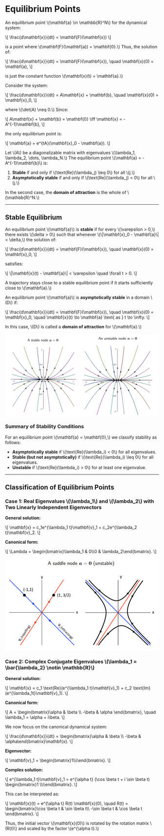 # Equilibrium Points

An equilibrium point \\(\\mathbf{a} \\in \\mathbb{R}^N\\) for the dynamical system:

\\[
    \\frac{d\\mathbf{x}}{dt} = \\mathbf{F}(\\mathbf{x})
\\]

is a point where \\(\\mathbf{F}(\\mathbf{a}) = \\mathbf{0}.\\) Thus, the solution of:

\\[
    \\frac{d\\mathbf{x}}{dt} = \\mathbf{F}(\\mathbf{x}), \\quad \\mathbf{x}(0) = \\mathbf{a},
\\]

is just the constant function \\(\\mathbf{x}(t) = \\mathbf{a}.\\)

Consider the system:

\\[
    \\frac{d\\mathbf{x}}{dt} = A\\mathbf{x} + \\mathbf{b}, \\quad \\mathbf{x}(0) = \\mathbf{x}_0,
\\]

where \\(\\det(A) \\neq 0.\\) Since:

\\[
    A\\mathbf{x} + \\mathbf{b} = \\mathbf{0} \\iff \\mathbf{x} = -A^{-1}\\mathbf{b},
\\]

the only equilibrium point is:

\\[
    \\mathbf{a} + e^{tA}(\\mathbf{x}_0 - \\mathbf{a}).
\\]

Let \\(A\\) be a diagonalizable matrix with eigenvalues \\(\\lambda_1, \\lambda_2, \\dots, \\lambda_N.\\) The equilibrium point \\(\\mathbf{a} = -A^{-1}\\mathbf{b}\\) is:

1. **Stable** if and only if \\(\\text{Re}(\\lambda_j) \\leq 0\\) for all \\(j.\\)
2. **Asymptotically stable** if and only if \\(\\text{Re}(\\lambda_j) < 0\\) for all \\(j.\\)

In the second case, the **domain of attraction** is the whole of \\(\\mathbb{R}^N.\\)

---

## Stable Equilibrium

An equilibrium point \\(\\mathbf{a}\\) is **stable** if for every \\(\\varepsilon > 0,\\) there exists \\(\\delta > 0\\) such that whenever \\(\\|\\mathbf{x}_0 - \\mathbf{a}\\| < \\delta,\\) the solution of:

\\[
    \\frac{d\\mathbf{x}}{dt} = \\mathbf{F}(\\mathbf{x}), \\quad \\mathbf{x}(0) = \\mathbf{x}_0,
\\]

satisfies:

\\[
    \\|\\mathbf{x}(t) - \\mathbf{a}\\| < \\varepsilon \\quad \\forall t > 0.
\\]

A trajectory stays close to a stable equilibrium point if it starts sufficiently close to \\(\\mathbf{a}.\\)

An equilibrium point \\(\\mathbf{a}\\) is **asymptotically stable** in a domain \\(D\\) if:

\\[
    \\frac{d\\mathbf{x}}{dt} = \\mathbf{F}(\\mathbf{x}), \\quad \\mathbf{x}(0) = \\mathbf{x}_0, \\quad \\mathbf{x}(t) \\to \\mathbf{a} \\text{ as } t \\to \\infty.
\\]

In this case, \\(D\\) is called a **domain of attraction** for \\(\\mathbf{a}.\\)

![stable_unstable](media/stable-and-unstable.png)

### Summary of Stability Conditions

For an equilibrium point \\(\\mathbf{a} = \\mathbf{0},\\) we classify stability as follows:

- **Asymptotically stable** if \\(\\text{Re}(\\lambda_i) < 0\\) for all eigenvalues.
- **Stable (but not asymptotically)** if \\(\\text{Re}(\\lambda_i) \\leq 0\\) for all eigenvalues.
- **Unstable** if \\(\\text{Re}(\\lambda_i) > 0\\) for at least one eigenvalue.

---

## Classification of Equilibrium Points

### Case 1: Real Eigenvalues \\(\\lambda_1\\) and \\(\\lambda_2\\) with Two Linearly Independent Eigenvectors

**General solution:**

\\[
    \\mathbf{x} = c_1e^{\\lambda_1 t}\\mathbf{v}_1 + c_2e^{\\lambda_2 t}\\mathbf{v}_2.
\\]

**Canonical form:**

\\[
    \\Lambda = \\begin{bmatrix}\\lambda_1 & 0\\\\0 & \\lambda_2\\end{bmatrix}.
\\]

![stable_unstable](media/saddle-unstable.PNG)

### Case 2: Complex Conjugate Eigenvalues \\(\\lambda_1 = \\bar{\\lambda_2} \\notin \\mathbb{R}\\)

**General solution:**

\\[
    \\mathbf{x} = c_1 \\text{Re}(e^{\\lambda_1 t}\\mathbf{v}_1) + c_2 \\text{Im}(e^{\\lambda_1t}\\mathbf{v}_1).
\\]

**Canonical form:**

\\[
    A = \\begin{bmatrix}\\alpha & \\beta \\\\ -\\beta & \\alpha \\end{bmatrix}, \\quad \\lambda_1 = \\alpha + i\\beta.
\\]

We now focus on the canonical dynamical system:

\\[
    \\frac{d\\mathbf{x}}{dt} = \\begin{bmatrix}\\alpha & \\beta \\\\ -\\beta & \\alpha\\end{bmatrix}\\mathbf{x}.
\\]

**Eigenvector:**

\\[
    \\mathbf{v}_1 = \\begin{bmatrix}1\\\\i\\end{bmatrix}.
\\]

**Complex solution:**

\\[
    e^{\\lambda_1 t}\\mathbf{v}_1 = e^{\\alpha t} (\\cos \\beta t + i \\sin \\beta t) \\begin{bmatrix}1 \\\\i\\end{bmatrix}.
\\]

This can be interpreted as:

\\[
    \\mathbf{x}(t) = e^{\\alpha t} R(t) \\mathbf{x}(0), \\quad R(t) = \\begin{bmatrix}\\cos \\beta t & \\sin \\beta t\\\\ -\\sin \\beta t & \\cos \\beta t \\end{bmatrix}.
\\]

Thus, the initial vector \\(\\mathbf{x}(0)\\) is rotated by the rotation matrix \\(R(t)\\) and scaled by the factor \\(e^{\\alpha t}.\\)